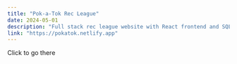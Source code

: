 ```yaml
---
title: "Pok-a-Tok Rec League"
date: 2024-05-01
description: "Full stack rec league website with React frontend and SQL database backend"
link: "https://pokatok.netlify.app"
---
```

Click to go there